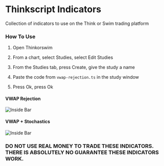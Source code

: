 # Thinkscript Indicators

Collection of indicators to use on the Think or Swim trading platform

### How To Use

1. Open Thinkorswim

2. From a chart, select Studies, select Edit Studies

3. From the Studies tab, press Create, give the study a name

4. Paste the code from `vwap-rejection.ts` in the study window

5. Press Ok, press Ok

#### VWAP Rejection

![Inside Bar](https://github.com/iniguezdj/thinkscript-indicators/blob/master/vwap-rejection.PNG)

#### VWAP + Stochastics

![Inside Bar](https://github.com/iniguezdj/thinkscript-indicators/blob/master/vwap-stochastics.PNG)

### DO NOT USE REAL MONEY TO TRADE THESE INDICATORS. THERE IS ABSOLUTELY NO GUARANTEE THESE INDICATORS WORK.